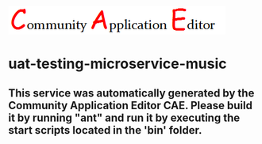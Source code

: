 ![CAE](https://github.com/testcae/application-Test-Music-App/blob/master/microservice-uat-testing-microservice-music/img/logo.png)  

uat-testing-microservice-music
===================


This service was automatically generated by the Community Application Editor CAE. Please build it by running "ant" and run it by executing the start scripts located in the 'bin' folder.
---------------
